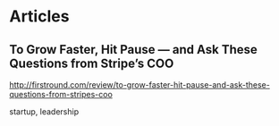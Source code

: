 # Articles

## To Grow Faster, Hit Pause — and Ask These Questions from Stripe’s COO
http://firstround.com/review/to-grow-faster-hit-pause-and-ask-these-questions-from-stripes-coo

startup, leadership
